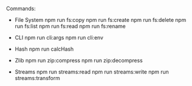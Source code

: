 Commands:
* File System
npm run fs:copy
npm run fs:create
npm run fs:delete
npm run fs:list
npm run fs:read
npm run fs:rename

* CLI
npm run cli:args
npm run cli:env

* Hash
npm run calcHash

* Zlib
npm run zip:compress
npm run zip:decompress


* Streams
npm run streams:read
npm run streams:write
npm run streams:transform
